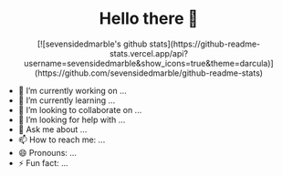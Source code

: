 <h1 align="center">
Hello there 👋
</h1>

<p align="center">
[![sevensidedmarble's github stats](https://github-readme-stats.vercel.app/api?username=sevensidedmarble&show_icons=true&theme=darcula)](https://github.com/sevensidedmarble/github-readme-stats)
</p>

- 🔭 I’m currently working on ...
- 🌱 I’m currently learning ...
- 👯 I’m looking to collaborate on ...
- 🤔 I’m looking for help with ...
- 💬 Ask me about ...
- 📫 How to reach me: ...
- 😄 Pronouns: ...
- ⚡ Fun fact: ...
